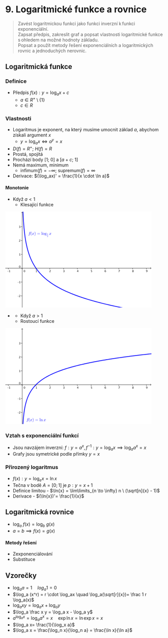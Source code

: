 # 9. Logaritmické funkce a rovnice

> Zavést logaritmickou funkci jako funkci inverzní k funkci exponenciální. \
> Zapsat předpis, zakreslit graf a popsat vlastnosti logaritmické funkce s ohledem na možné hodnoty základu. \
> Popsat a použít metody řešení exponenciálních a logaritmických rovnic a jednoduchých nerovnic.

## Logaritmická funkce

### Definice

- Předpis $f(x) : y = \log_a{x} + c$
  - $a \in R^+ \setminus\{1\}$
  - $c \in R$

### Vlastnosti

- Logaritmus je exponent, na který musíme umocnit základ $a$, abychom získali argument $x$
  - $y = \log_a{x} \iff a^y = x$
- $D(f)= R^+; \ H(f) = R$
- Prostá, spojitá
- Prochází body $[1; \ 0]$ a $[a + c; \ 1]$
- Nemá maximum, minimum
  - $\text{infimum}(f) = -\infty$; $\text{supremum}(f) = \infty$
- Derivace: $(\log_ax)' = \frac{1}{x \cdot \ln a}$

#### Monotonie

- Když $a < 1$
  - Klesající funkce

![Klesající logaritmická funkce](./klesajici.png)

- - Když $a > 1$
  - Rostoucí funkce

![Rostoucí logaritmická funkce](./rostouci.png)

### Vztah s exponenciální funkcí

- Jsou navzájem inverzní: $f: y = a^x, f^{-1}: y = \log_a{x} \implies \log_a{a^x} = x$
- Grafy jsou symetrické podle přímky $y = x$

### Přirozený logaritmus

- $f(x): y = \log_e{x} = \ln{x}$
- Tečna v bodě $A = [0; 1]$ je $p: y = x +1$
- Definice limitou - $\ln{x} = \lim\limits_{n \to \infty} n \ (\sqrt[n]{x} - 1)$
- Derivace - $(\ln{x})'= \frac{1}{x}$

## Logaritmická rovnice

- $\log_a{\ f(x)} = \log_b{\ g(x)}$
- $a = b \implies f(x) = g(x)$

#### Metody řešení

- Zexponenciálování
- Substituce

## Vzorečky

- $\log_aa = 1 \quad log_a1 = 0$
- $\log_a (x^r) = r \cdot \log_ax \quad \log_a(\sqrt[r]{x})= \frac 1 r \log_a(x)$
- $\log_axy = \log_ax + \log_ay$
- $\log_a \frac x y = \log_a x - \log_a y$
- $a^{\log_a x} = \log_a a^x = x \quad  \exp \ln x = \ln \exp x =x$
- $\log_a x= \frac{1}{\log_x a}$
- $\log_a x = \frac{\log_n x}{\log_n a} = \frac{\ln x}{\ln a}$
